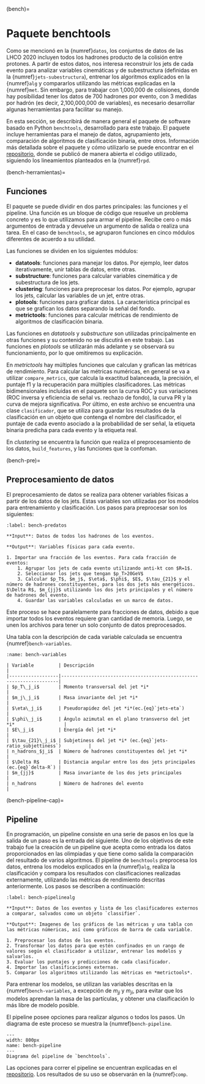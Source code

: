 (bench)=
# Paquete benchtools
Como se mencionó en la {numref}`datos`, los conjuntos de datos de las LHCO 2020 incluyen todos los hadrones producto de la colisión entre protones. A partir de estos datos, nos interesa reconstruir los jets de cada evento para analizar variables cinemáticas y de subestructura (definidas en la {numref}`jets-subestructura`), entrenar los algoritmos explicados en la {numref}`alg` y compararlos utilizando las métricas explicadas en la {numref}`met`. Sin embargo, para trabajar con 1,000,000 de colisiones, donde hay posibilidad tener los datos de 700 hadrones por evento, con 3 medidas por hadrón (es decir, 2,100,000,000 de variables), es necesario desarrollar algunas herramientas para facilitar su manejo. 

En esta sección, se describirá de manera general el paquete de software basado en Python `benchtools`, desarrollado para este trabajo. El paquete incluye herramientas para el manejo de datos, agrupamiento jets, comparación de algoritmos de clasificación binaria, entre otros. Información más detallada sobre el paquete y cómo utilizarlo se puede encontrar en el [repositorio](https://github.com/marianaiv/benchtools), donde se publicó de manera abierta el código utilizado, siguiendo los lineamientos planteados en la {numref}`rpd`.

(bench-herramientas)=
## Funciones
El paquete se puede dividir en dos partes principales: las funciones y el pipeline. Una función es un bloque de código que resuelve un problema concreto y es lo que utilizamos para armar el pipeline. Recibe cero o más argumentos de entrada y devuelve un argumento de salida o realiza una tarea. En el caso de `benchtools`, se agruparon funciones en cinco módulos diferentes de acuerdo a su utilidad.

Las funciones se dividen en los siguientes módulos:
- **datatools**: funciones para manejar los datos. Por ejemplo, leer datos iterativamente, unir tablas de datos, entre otras. 
- **substructure**: funciones para calcular variables cinemática y de subestructura de los jets.
- **clustering**: funciones para preprocesar los datos. Por ejemplo, agrupar los jets, calcular las variables de un jet, entre otras.
- **plotools**: funciones para graficar datos. La característica principal es que se grafican los datos separando la señal del fondo.
- **metrictools**: funciones para calcular métricas de rendimiento de algoritmos de clasificación binaria.

Las funciones en *datatools* y *substructure* son utilizadas principalmente en otras funciones y su contenido no se discutirá en este trabajo. Las funciones en *plotools* se utilizarán más adelante y se observará su funcionamiento, por lo que omitiremos su explicación.

En *metrictools* hay múltiples funciones que calculan y grafican las métricas de rendimiento. Para calcular las métricas numéricas, en general se va a utilizar `compare_metrics`, que calcula la exactitud balanceada, la precisión, el puntaje f1 y la recuperación para múltiples clasificadores. Las métricas bidimensionales incluidas en el paquete son la curva ROC y sus variaciones (ROC inversa y eficiencia de señal vs. rechazo de fondo), la curva PR y la curva de mejora significativa. Por último, en este archivo se encuentra una clase `clasificador`, que se utiliza para guardar los resultados de la clasificación en un objeto que contenga el nombre del clasificador, el puntaje de cada evento asociado a la probabilidad de ser señal, la etiqueta binaria predicha para cada evento y la etiqueta real.

En *clustering* se encuentra la función que realiza el preprocesamiento de los datos, `build_features`, y las funciones que la confoman.

(bench-pre)=
## Preprocesamiento de datos
El preprocesamiento de datos se realiza para obtener variables físicas a partir de los datos de los jets. Estas variables son utilizadas por los modelos para entrenamiento y clasificación. Los pasos para preprocesar son los siguientes:

```{prf:algorithm} Preprocesamiento de *benchtools*
:label: bench-predatos

**Input**: Datos de todos los hadrones de los eventos.

**Output**: Variables físicas para cada evento.

1. Importar una fracción de los eventos. Para cada fracción de eventos:
    1. Agrupar los jets de cada evento utilizando anti-kt con $R=1$.
    2. Seleccionar los jets que tengan $p_T>20GeV$
    3. Calcular $p_T$, $m_j$, $\eta$, $\phi$, $E$, $\tau_{21}$ y el número de hadrones constituyentes, para los dos jets más energéticos. $\Delta R$, $m_{jj}$ utilizando los dos jets principales y el número de hadrones del evento.
    4. Guardar las variables calculadas en un marco de datos.
```
Este proceso se hace paralelamente para fracciones de datos, debido a que importar todos los eventos requiere gran cantidad de memoria. Luego, se unen los archivos para tener un solo conjunto de datos preprocesados.

Una tabla con la descripción de cada variable calculada se encuentra {numref}`bench-variables`.
```{table} Variables calculadas en el preprocesamiento de los datos. Las variables se calculan para *i*=1,2, que representan el jet principal y secundario, respectivamente.
:name: bench-variables

| Variable         | Descripción                                                         |
|------------------|---------------------------------------------------------------------|
| $p_T\_j_i$       | Momento transversal del jet *i*                                     |
| $m_j\_j_i$       | Masa invariante del jet *i*                                         |
| $\eta\_j_i$      | Pseudorapidez del jet *i*(ec.{eq}`jets-eta`)                        |
| $\phi\_j_i$      | Ángulo azimutal en el plano transverso del jet *i*                  |
| $E\_j_i$         | Energía del jet *i*                                                 |
| $\tau_{21}\_j_i$ | Subjetiness del jet *i* (ec.{eq}`jets-ratio_subjettiness`)          |
| n_hadrons_$j_i$  | Número de hadrones constituyentes del jet *i*                       |
| $\Delta R$       | Distancia angular entre los dos jets principales (ec.{eq}`delta-R`) |
| $m_{jj}$         | Masa invariante de los dos jets principales                         |
| n_hadrons        | Número de hadrones del evento                                       |
```

(bench-pipeline-cap)=
## Pipeline
En programación, un pipeline consiste en una serie de pasos en los que la salida de un paso es la entrada del siguiente. Uno de los objetivos de este trabajo fue la creación de un pipeline que acepta como entrada los datos proporcionados en las olimpiadas y que tiene como salida la comparación del resultado de varios algoritmos. El pipeline de `benchtools` preprocesa los datos, entrena los modelos explicados en la {numref}`alg`, realiza la clasificación y compara los resultados con clasificaciones realizadas externamente, utilizando las métricas de rendimiento descritas anteriormente. Los pasos se describen a continuación:

```{prf:algorithm} Pipeline de *benchtools*
:label: bench-pipelinealg

**Input**: Datos de los eventos y lista de los clasificadores externos a comparar, salvados como un objeto `classifier`.

**Output**: Imagenes de los gráficos de las métricas y una tabla con las métricas númericas, así como gráficos de barra de cada variable.

1. Preprocesar los datos de los eventos.
2. Transformar los datos para que estén confinados en un rango de valores según el clasificador a utilizar, entrenar los modelos y salvarlos.
3. Evaluar los puntajes y predicciones de cada clasificador.
4. Importar las clasificaciones externas.
5. Comparar los algoritmos utilizando las métricas en *metrictools*.
```
Para entrenar los modelos, se utilizan las variables descritas en la {numref}`bench-variables`, a excepción de $m_{jj}$ y $m_{ji}$, para evitar que los modelos aprendan la masa de las partículas, y obtener una clasificación lo más libre de modelo posible.

El pipeline posee opciones para realizar algunos o todos los pasos. Un diagrama de este proceso se muestra la {numref}`bench-pipeline`.

```{figure} ../../figuras/bench-pipeline.png
---
width: 800px
name: bench-pipeline
---
Diagrama del pipeline de `benchtools`.
```
Las opciones para correr el pipeline se encuentran explicadas en el [repositorio](https://github.com/marianaiv/benchtools). Los resultados de su uso se observarán en la {numref}`comp`.